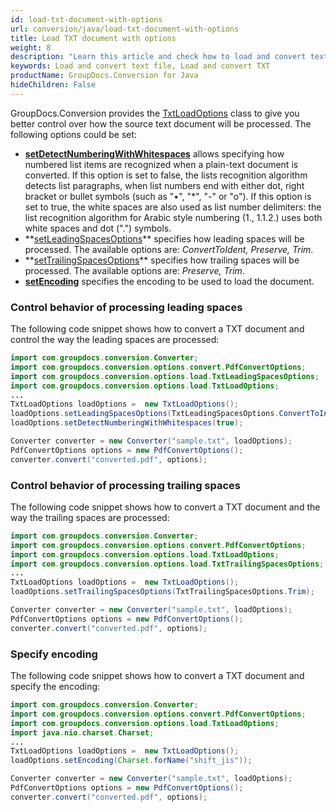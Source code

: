 ```yaml
---
id: load-txt-document-with-options
url: conversion/java/load-txt-document-with-options
title: Load TXT document with options
weight: 8
description: "Learn this article and check how to load and convert text files with advanced options using GroupDocs.Conversion for Java API."
keywords: Load and convert text file, Load and convert TXT
productName: GroupDocs.Conversion for Java
hideChildren: False
---
```

GroupDocs.Conversion provides the [TxtLoadOptions](https://reference.groupdocs.com/java/conversion/com.groupdocs.conversion.options.load/TxtLoadOptions) class to give you better control over how the source text document will be processed. The following options could be set: 

*   **[setDetectNumberingWithWhitespaces](https://reference.groupdocs.com/java/conversion/com.groupdocs.conversion.options.load/TxtLoadOptions#setDetectNumberingWithWhitespaces(boolean))** allows specifying how numbered list items are recognized when a plain-text document is converted. If this option is set to false, the lists recognition algorithm detects list paragraphs, when list numbers end with either dot, right bracket or bullet symbols (such as "•", "\*", "-" or "o"). If this option is set to true, the white spaces are also used as list number delimiters: the list recognition algorithm for Arabic style numbering (1., 1.1.2.) uses both white spaces and dot (".") symbols.
*   **[setLeadingSpacesOptions](https://reference.groupdocs.com/java/conversion/com.groupdocs.conversion.options.load/TxtLoadOptions#setLeadingSpacesOptions(com.groupdocs.conversion.options.load.TxtLeadingSpacesOptions))** specifies how leading spaces will be processed. The available options are: *ConvertToIdent, Preserve, Trim*.
*   **[setTrailingSpacesOptions](https://reference.groupdocs.com/java/conversion/com.groupdocs.conversion.options.load/TxtLoadOptions#setTrailingSpacesOptions(com.groupdocs.conversion.options.load.TxtTrailingSpacesOptions))** specifies how trailing spaces will be processed. The available options are: *Preserve, Trim*.
*   **[setEncoding](https://reference.groupdocs.com/java/conversion/com.groupdocs.conversion.options.load/TxtLoadOptions#setEncoding(java.nio.charset.Charset))** specifies the encoding to be used to load the document.

### Control behavior of processing leading spaces

The following code snippet shows how to convert a TXT document and control the way the leading spaces are processed:

```java
import com.groupdocs.conversion.Converter;
import com.groupdocs.conversion.options.convert.PdfConvertOptions;
import com.groupdocs.conversion.options.load.TxtLeadingSpacesOptions;
import com.groupdocs.conversion.options.load.TxtLoadOptions;
...
TxtLoadOptions loadOptions =  new TxtLoadOptions();
loadOptions.setLeadingSpacesOptions(TxtLeadingSpacesOptions.ConvertToIndent);
loadOptions.setDetectNumberingWithWhitespaces(true);

Converter converter = new Converter("sample.txt", loadOptions);
PdfConvertOptions options = new PdfConvertOptions();
converter.convert("converted.pdf", options);
```

### Control behavior of processing trailing spaces

The following code snippet shows how to convert a TXT document and the way the trailing spaces are processed:

```java
import com.groupdocs.conversion.Converter;
import com.groupdocs.conversion.options.convert.PdfConvertOptions;
import com.groupdocs.conversion.options.load.TxtLoadOptions;
import com.groupdocs.conversion.options.load.TxtTrailingSpacesOptions;
...
TxtLoadOptions loadOptions =  new TxtLoadOptions();
loadOptions.setTrailingSpacesOptions(TxtTrailingSpacesOptions.Trim);

Converter converter = new Converter("sample.txt", loadOptions);
PdfConvertOptions options = new PdfConvertOptions();
converter.convert("converted.pdf", options);
```

### Specify encoding

The following code snippet shows how to convert a TXT document and specify the encoding:

```java
import com.groupdocs.conversion.Converter;
import com.groupdocs.conversion.options.convert.PdfConvertOptions;
import com.groupdocs.conversion.options.load.TxtLoadOptions;
import java.nio.charset.Charset;
...
TxtLoadOptions loadOptions =  new TxtLoadOptions();
loadOptions.setEncoding(Charset.forName("shift_jis"));

Converter converter = new Converter("sample.txt", loadOptions);
PdfConvertOptions options = new PdfConvertOptions();
converter.convert("converted.pdf", options);
```
